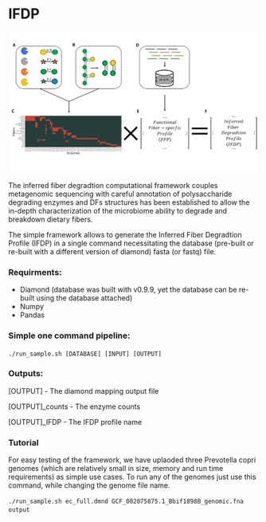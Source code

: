 # IFDP

![](Figure1.svg)

The inferred fiber degradtion computational framework couples metagenomic sequencing with careful annotation of polysaccharide degrading enzymes and DFs structures has been established to allow the in-depth characterization of the microbiome ability to degrade and breakdown dietary fibers.

The simple framework allows to generate the Inferred Fiber Degradtion Profile (IFDP) in a single command necessitating the database (pre-built or re-built with a different version of diamond) fasta (or fastq) file. 

### Requirments:
- Diamond (database was built with v0.9.9, yet the database can be re-built using the database attached)
- Numpy
- Pandas

### Simple one command pipeline:

```./run_sample.sh [DATABASE] [INPUT] [OUTPUT]```

### Outputs:

[OUTPUT] - The diamond mapping output file

[OUTPUT]_counts - The enzyme counts

[OUTPUT]_IFDP - The IFDP profile name



### Tutorial

For easy testing of the framework,  we have uplaoded three Prevotella copri genomes (which are relatively small in size, memory and run time requirements) as simple use cases. To run any of the genomes just use this command, while changing the genome file name.

```./run_sample.sh ec_full.dmnd GCF_002075875.1_Bbif1898B_genomic.fna output```
